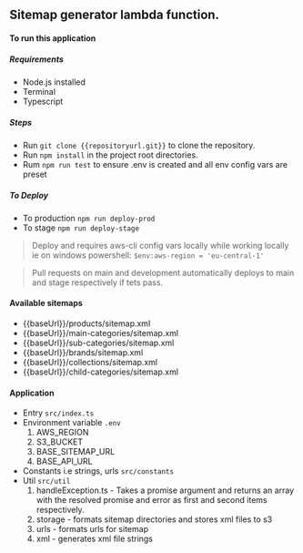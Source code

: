 ## Sitemap generator lambda function.

#### To run this application

##### Requirements

- Node.js installed
- Terminal
- Typescript

##### Steps

- Run `git clone {{repositoryurl.git}}` to clone the repository.
- Run `npm install` in the project root directories.
- Rum `npm run test` to ensure .env is created and all env config vars are preset


##### To Deploy

- To production `npm run deploy-prod`
- To stage `npm run deploy-stage`

> Deploy and requires aws-cli config vars locally while working locally
ie on windows powershell:   `$env:aws-region = 'eu-central-1'`

> Pull requests on main and development automatically deploys to main and stage respectively if tets pass.

#### Available sitemaps
- {{baseUrl}}/products/sitemap.xml
- {{baseUrl}}/main-categories/sitemap.xml
- {{baseUrl}}/sub-categories/sitemap.xml
- {{baseUrl}}/brands/sitemap.xml
- {{baseUrl}}/collections/sitemap.xml
- {{baseUrl}}/child-categories/sitemap.xml

#### Application
- Entry `src/index.ts`
- Environment variable `.env`
    1. AWS_REGION
    2. S3_BUCKET 
    3. BASE_SITEMAP_URL
    4. BASE_API_URL
- Constants i.e strings, urls `src/constants`
- Util `src/util`
    1. handleException.ts - Takes a promise argument and returns an array with the resolved promise and error as first and second items respectively.
    2. storage - formats sitemap directories and stores xml files to s3
    3. urls - formats urls for sitemap
    4. xml - generates xml file strings